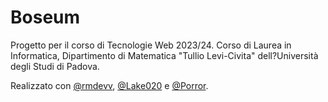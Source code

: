 # Boseum 

Progetto per il corso di Tecnologie Web 2023/24.
Corso di Laurea in Informatica, Dipartimento di Matematica "Tullio Levi-Civita" dell?Università degli Studi di Padova.

Realizzato con [@rmdevv](https://github.com/rmdevv), [@Lake020](https://github.com/Lake020) e [@Porror](https://github.com/Porror).
